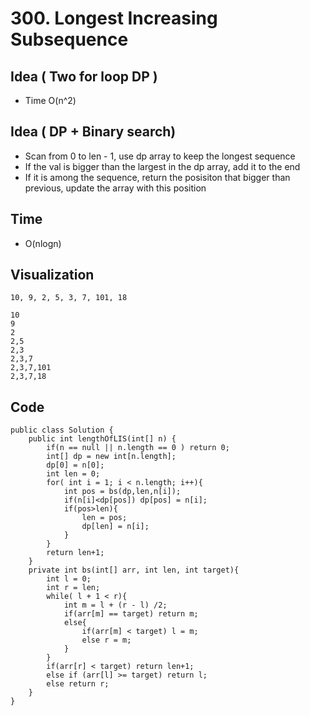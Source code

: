 # 300. Longest Increasing Subsequence

## Idea ( Two for loop DP )
* Time O(n^2)

## Idea ( DP + Binary search)
* Scan from 0 to len - 1, use dp array to keep the longest sequence
* If the val is bigger than the largest in the dp array, add it to the end
* If it is among the sequence, return the posisiton that bigger than previous, update the array with this position 


## Time
* O(nlogn)


## Visualization 

```
10, 9, 2, 5, 3, 7, 101, 18

10 
9
2
2,5
2,3
2,3,7
2,3,7,101
2,3,7,18

```


## Code 

```
public class Solution {
    public int lengthOfLIS(int[] n) {
        if(n == null || n.length == 0 ) return 0;
        int[] dp = new int[n.length];
        dp[0] = n[0];
        int len = 0;
        for( int i = 1; i < n.length; i++){
            int pos = bs(dp,len,n[i]);
            if(n[i]<dp[pos]) dp[pos] = n[i];
            if(pos>len){
                len = pos;
                dp[len] = n[i];
            }
        }
        return len+1;
    }
    private int bs(int[] arr, int len, int target){
        int l = 0;
        int r = len;
        while( l + 1 < r){
            int m = l + (r - l) /2;
            if(arr[m] == target) return m;
            else{
                if(arr[m] < target) l = m;
                else r = m;
            }
        }
        if(arr[r] < target) return len+1;
        else if (arr[l] >= target) return l;
        else return r;
    }
}
```